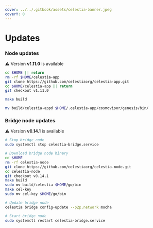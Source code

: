 ```yaml
---
cover: ../../.gitbook/assets/celestia-banner.jpeg
coverY: 0
---
```


# Updates

### Node updates
⚠️ Version **v1.11.0** is available

```bash
cd $HOME || return
rm -rf $HOME/celestia-app
git clone https://github.com/celestiaorg/celestia-app.git
cd $HOME/celestia-app || return
git checkout v1.11.0

make build

mv build/celestia-appd $HOME/.celestia-app/cosmovisor/genesis/bin/
```

### Bridge node updates

⚠️ Version **v0.14.1** is available

```bash
# Stop bridge node
sudo systemctl stop celestia-bridge.service

# Download bridge node binary
cd $HOME 
rm -rf celestia-node 
git clone https://github.com/celestiaorg/celestia-node.git 
cd celestia-node
git checkout v0.14.1
make build
sudo mv build/celestia $HOME/go/bin
make cel-key
sudo mv cel-key $HOME/go/bin

# Update bridge node
celestia bridge config-update --p2p.network mocha

# Start bridge node
sudo systemctl restart celestia-bridge.service
```